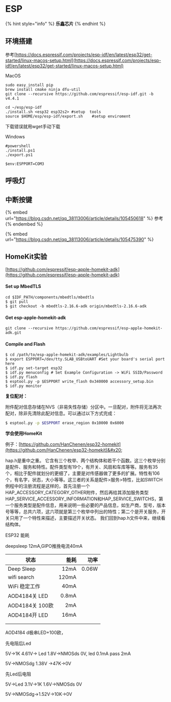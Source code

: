 # ESP

{% hint style="info" %}
**乐鑫芯片**
{% endhint %}

## 环境搭建

参考[https://docs.espressif.com/projects/esp-idf/en/latest/esp32/get-started/linux-macos-setup.html](https://docs.espressif.com/projects/esp-idf/en/latest/esp32/get-started/linux-macos-setup.html)



MacOS

```
sudo easy_install pip
brew install cmake ninja dfu-util
git clone --recursive https://github.com/espressif/esp-idf.git -b v4.4.1

cd ~/esp/esp-idf
./install.sh <esp32 esp32s2> #setup  tools
source $HOME/esp/esp-idf/export.sh    #setup enviroment 
```

下载错误就用wget手动下载&#x20;

Windows

```
#powershell
./install.ps1
./export.ps1

$env:ESPPORT=COM3
```

## 呼吸灯



## 中断按键

{% embed url="https://blog.csdn.net/qq_38113006/article/details/105450618" %}
参考
{% endembed %}

{% embed url="https://blog.csdn.net/qq_38113006/article/details/105475390" %}

## HomeKit实验

[https://github.com/espressif/esp-apple-homekit-adk](https://github.com/espressif/esp-apple-homekit-adk)

#### Set up MbedTLS

```
cd $IDF_PATH/components/mbedtls/mbedtls
$ git pull
$ git checkout -b mbedtls-2.16.6-adk origin/mbedtls-2.16.6-adk
```

#### Get esp-apple-homekit-adk

```
git clone --recursive https://github.com/espressif/esp-apple-homekit-adk.git
```

#### Compile and Flash

```
$ cd /path/to/esp-apple-homekit-adk/examples/Lightbulb
$ export ESPPORT=/dev/tty.SLAB_USBtoUART #Set your board's serial port here
$ idf.py set-target esp32
$ idf.py menuconfig # Set Example Configuration -> WiFi SSID/Password
$ idf.py flash
$ esptool.py -p $ESPPORT write_flash 0x340000 accessory_setup.bin
$ idf.py monitor
```

**复位配对：**

附件配对信息存储在NVS（非易失性存储）分区中。一旦配对，附件将无法再次配对，除非先清除此配对信息。可以通过以下方式完成：

```bash
$ esptool.py -p $ESPPORT erase_region 0x10000 0x6000
```

**学会使用HomeKit**

例子：[https://github.com/HanChenen/esp32-homekit](https://github.com/HanChenen/esp32-homekit)&#x20;

hap.h是重中之重。 它含有三个枚举、两个结构体和若干个函数。这三个枚举分别是配件、服务和特性。配件类型有19个，有开关、风扇和车库等等。服务有35个，相比于配件就划分的更细了，主要是对传感器做了更多的扩展。特性有106个，有名字，状态，大小等等。这三者的关系是配件>服务>特性，比如SWITCH例程中的注册流程是这样的，首先注册一个HAP\_ACCESSORY\_CATEGORY\_OTHER附件，然后再给其添加服务类型HAP\_SERVICE\_ACCESSORY\_INFORMATION和HAP\_SERVICE\_SWITCHS，第一个服务类型是配件信息，用来说明一些必要的产品信息，如生产商，型号，版本号等等，总共六项，这六项就是第三个枚举中列出的特性；第二个是开关服务，开关只用了一个特性来描述，主要描述开关状态。 我们回到hap.h文件中来，继续看结构体。&#x20;

ESP32 能耗

deepsleep 12mA,GIPO推挽电流40mA  &#x20;

| 状态            |    能耗 |    功率 |
| ------------- | ----: | ----: |
| Deep Sleep    |  12mA | 0.06W |
| wifi search   | 120mA |       |
| WiFi 稳定工作     |  40mA |       |
| AOD4184关 LED  | 0.8mA |       |
| AOD4184关 100欧 |   2mA |       |
| AOD4184开 LED  |  16mA |       |
|               |       |       |
|               |       |       |

AOD4184 d极串LED+100欧，

先电阻后Led&#x20;

5V->1K 4.61V-> Led 1.8V->NMOSds 0V, led 0.1mA pass 2mA

5V->NMOSdg 1.38V ->47K->0V

先Led后电阻

5V->Led 3.1V->1K 1.6V->NMOSds 0V

5V->NMOSdg->1.52V->10K->0V
